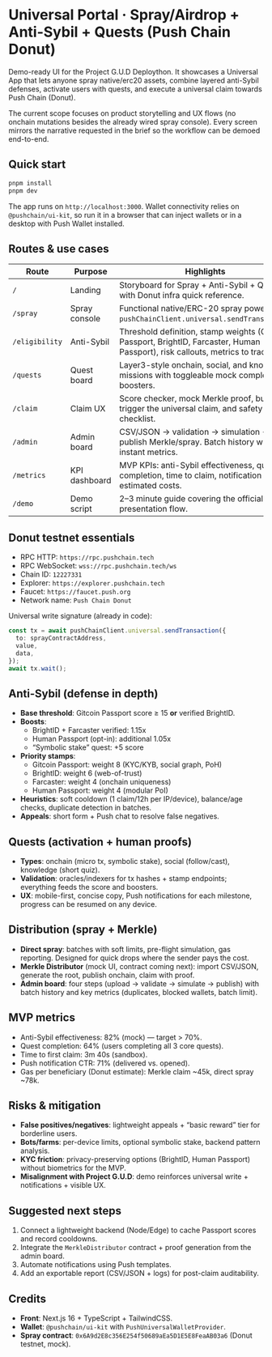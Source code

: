 # Universal Portal · Spray/Airdrop + Anti-Sybil + Quests (Push Chain Donut)

Demo-ready UI for the Project G.U.D Deploython. It showcases a Universal App that lets anyone spray native/erc20 assets, combine layered anti-Sybil defenses, activate users with quests, and execute a universal claim towards Push Chain (Donut).

The current scope focuses on product storytelling and UX flows (no onchain mutations besides the already wired spray console). Every screen mirrors the narrative requested in the brief so the workflow can be demoed end-to-end.

## Quick start

```bash
pnpm install
pnpm dev
```

The app runs on `http://localhost:3000`. Wallet connectivity relies on `@pushchain/ui-kit`, so run it in a browser that can inject wallets or in a desktop with Push Wallet installed.

## Routes & use cases

| Route | Purpose | Highlights |
| --- | --- | --- |
| `/` | Landing | Storyboard for Spray + Anti-Sybil + Quests with Donut infra quick reference. |
| `/spray` | Spray console | Functional native/ERC-20 spray powered by `pushChainClient.universal.sendTransaction`. |
| `/eligibility` | Anti-Sybil | Threshold definition, stamp weights (Gitcoin Passport, BrightID, Farcaster, Human Passport), risk callouts, metrics to track. |
| `/quests` | Quest board | Layer3-style onchain, social, and knowledge missions with toggleable mock completion + boosters. |
| `/claim` | Claim UX | Score checker, mock Merkle proof, button to trigger the universal claim, and safety checklist. |
| `/admin` | Admin board | CSV/JSON → validation → simulation → publish Merkle/spray. Batch history with instant metrics. |
| `/metrics` | KPI dashboard | MVP KPIs: anti-Sybil effectiveness, quest completion, time to claim, notification CTR, estimated costs. |
| `/demo` | Demo script | 2–3 minute guide covering the official presentation flow. |

## Donut testnet essentials

- RPC HTTP: `https://rpc.pushchain.tech`
- RPC WebSocket: `wss://rpc.pushchain.tech/ws`
- Chain ID: `12227331`
- Explorer: `https://explorer.pushchain.tech`
- Faucet: `https://faucet.push.org`
- Network name: `Push Chain Donut`

Universal write signature (already in code):

```ts
const tx = await pushChainClient.universal.sendTransaction({
  to: sprayContractAddress,
  value,
  data,
});
await tx.wait();
```

## Anti-Sybil (defense in depth)

- **Base threshold**: Gitcoin Passport score ≥ 15 **or** verified BrightID.  
- **Boosts**:
  - BrightID + Farcaster verified: 1.15x
  - Human Passport (opt-in): additional 1.05x
  - “Symbolic stake” quest: +5 score
- **Priority stamps**:
  - Gitcoin Passport: weight 8 (KYC/KYB, social graph, PoH)
  - BrightID: weight 6 (web-of-trust)
  - Farcaster: weight 4 (onchain uniqueness)
  - Human Passport: weight 4 (modular PoI)
- **Heuristics**: soft cooldown (1 claim/12h per IP/device), balance/age checks, duplicate detection in batches.
- **Appeals**: short form + Push chat to resolve false negatives.

## Quests (activation + human proofs)

- **Types**: onchain (micro tx, symbolic stake), social (follow/cast), knowledge (short quiz).
- **Validation**: oracles/indexers for tx hashes + stamp endpoints; everything feeds the score and boosters.
- **UX**: mobile-first, concise copy, Push notifications for each milestone, progress can be resumed on any device.

## Distribution (spray + Merkle)

- **Direct spray**: batches with soft limits, pre-flight simulation, gas reporting. Designed for quick drops where the sender pays the cost.
- **Merkle Distributor** (mock UI, contract coming next): import CSV/JSON, generate the root, publish onchain, claim with proof.
- **Admin board**: four steps (upload → validate → simulate → publish) with batch history and key metrics (duplicates, blocked wallets, batch limit).

## MVP metrics

- Anti-Sybil effectiveness: 82% (mock) — target > 70%.
- Quest completion: 64% (users completing all 3 core quests).
- Time to first claim: 3m 40s (sandbox).
- Push notification CTR: 71% (delivered vs. opened).
- Gas per beneficiary (Donut estimate): Merkle claim ~45k, direct spray ~78k.

## Risks & mitigation

- **False positives/negatives**: lightweight appeals + “basic reward” tier for borderline users.
- **Bots/farms**: per-device limits, optional symbolic stake, backend pattern analysis.
- **KYC friction**: privacy-preserving options (BrightID, Human Passport) without biometrics for the MVP.
- **Misalignment with Project G.U.D**: demo reinforces universal write + notifications + visible UX.

## Suggested next steps

1. Connect a lightweight backend (Node/Edge) to cache Passport scores and record cooldowns.
2. Integrate the `MerkleDistributor` contract + proof generation from the admin board.
3. Automate notifications using Push templates.
4. Add an exportable report (CSV/JSON + logs) for post-claim auditability.

## Credits

- **Front**: Next.js 16 + TypeScript + TailwindCSS.
- **Wallet**: `@pushchain/ui-kit` with `PushUniversalWalletProvider`.
- **Spray contract**: `0x6A9d2E8c356E254f50689aEa5D1E5E8FeaAB03a6` (Donut testnet, mock).
